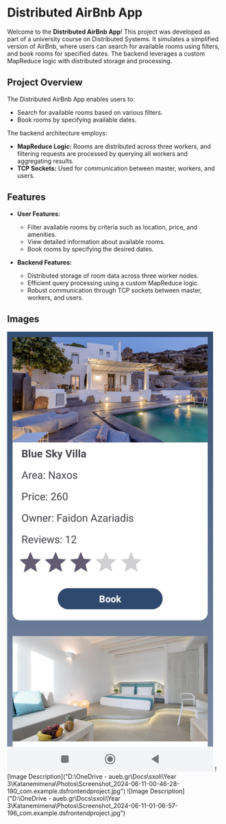 # Distributed AirBnb App

Welcome to the **Distributed AirBnb App**! This project was developed as part of a university course on Distributed Systems. It simulates a simplified version of AirBnb, where users can search for available rooms using filters, and book rooms for specified dates. The backend leverages a custom MapReduce logic with distributed storage and processing.

## Project Overview

The Distributed AirBnb App enables users to:
- Search for available rooms based on various filters.
- Book rooms by specifying available dates.

The backend architecture employs:
- **MapReduce Logic:** Rooms are distributed across three workers, and filtering requests are processed by querying all workers and aggregating results.
- **TCP Sockets:** Used for communication between master, workers, and users.

## Features

- **User Features:**
  - Filter available rooms by criteria such as location, price, and amenities.
  - View detailed information about available rooms.
  - Book rooms by specifying the desired dates.

- **Backend Features:**
  - Distributed storage of room data across three worker nodes.
  - Efficient query processing using a custom MapReduce logic.
  - Robust communication through TCP sockets between master, workers, and users.
 
## Images
![Image Description](Photos/Screenshot_2024-06-11-00-46-16-319_com.example.dsfrontendproject.jpg)
![Image Description]("D:\OneDrive - aueb.gr\Docs\sxoli\Year 3\Katanemimena\Photos\Screenshot_2024-06-11-00-46-28-190_com.example.dsfrontendproject.jpg")
![Image Description]("D:\OneDrive - aueb.gr\Docs\sxoli\Year 3\Katanemimena\Photos\Screenshot_2024-06-11-01-06-57-196_com.example.dsfrontendproject.jpg")


 

